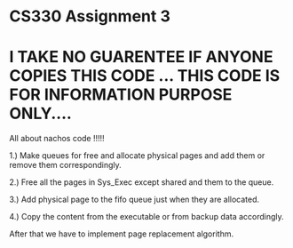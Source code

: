 CS330 Assignment 3
==========
I TAKE NO GUARENTEE IF ANYONE COPIES THIS CODE ... THIS CODE IS FOR INFORMATION PURPOSE ONLY....
========================

All about nachos code !!!!!


1.) Make queues for free and allocate physical pages and add them or remove them correspondingly.

2.) Free all the pages in Sys_Exec except shared and them to the queue.

3.) Add physical page to the fifo queue just when they are allocated.

4.) Copy the content from the executable or from backup data accordingly.


After that we have to implement page replacement algorithm.
